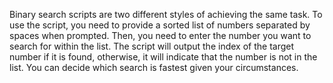 Binary search scripts are two different styles of achieving the same task. To use the script, you need to provide a sorted list of numbers separated by spaces when prompted. 
Then, you need to enter the number you want to search for within the list. 
The script will output the index of the target number if it is found, otherwise, it will indicate that the number is not in the list.
You can decide which search is fastest given your circumstances.
